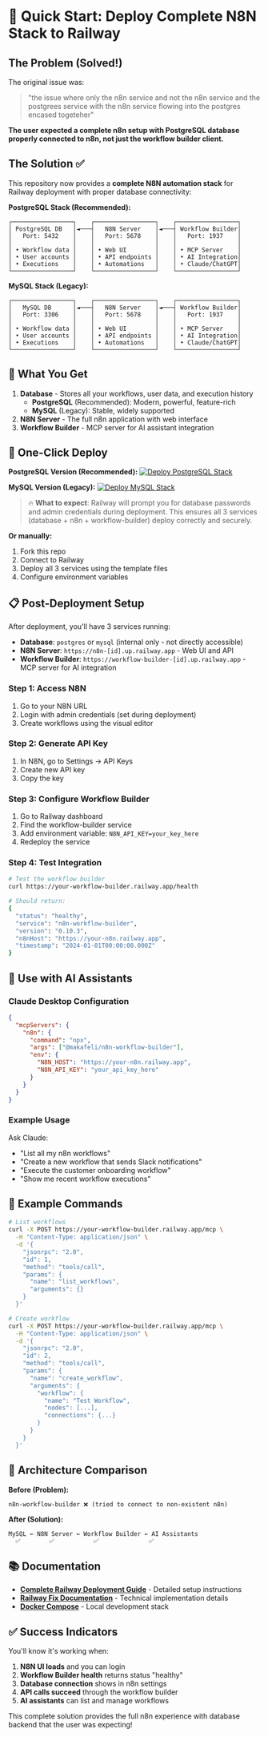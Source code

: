 # 🚀 Quick Start: Deploy Complete N8N Stack to Railway

## The Problem (Solved!)

The original issue was:
> "the issue where only the n8n service and not the n8n service and the postgrees service with the n8n service flowing into the postgres encased togeteher"

**The user expected a complete n8n setup with PostgreSQL database properly connected to n8n, not just the workflow builder client.**

## The Solution ✅

This repository now provides a **complete N8N automation stack** for Railway deployment with proper database connectivity:

**PostgreSQL Stack (Recommended):**
```
┌─────────────────┐    ┌─────────────────┐    ┌─────────────────┐
│ PostgreSQL DB   │◄───┤   N8N Server    │◄───┤ Workflow Builder│
│   Port: 5432    │    │   Port: 5678    │    │   Port: 1937    │
│                 │    │                 │    │                 │
│ • Workflow data │    │ • Web UI        │    │ • MCP Server    │
│ • User accounts │    │ • API endpoints │    │ • AI Integration│
│ • Executions    │    │ • Automations   │    │ • Claude/ChatGPT│
└─────────────────┘    └─────────────────┘    └─────────────────┘
```

**MySQL Stack (Legacy):**
```
┌─────────────────┐    ┌─────────────────┐    ┌─────────────────┐
│   MySQL DB      │◄───┤   N8N Server    │◄───┤ Workflow Builder│
│   Port: 3306    │    │   Port: 5678    │    │   Port: 1937    │
│                 │    │                 │    │                 │
│ • Workflow data │    │ • Web UI        │    │ • MCP Server    │
│ • User accounts │    │ • API endpoints │    │ • AI Integration│
│ • Executions    │    │ • Automations   │    │ • Claude/ChatGPT│
└─────────────────┘    └─────────────────┘    └─────────────────┘
```

## 🎯 What You Get

1. **Database** - Stores all your workflows, user data, and execution history
   - **PostgreSQL** (Recommended): Modern, powerful, feature-rich
   - **MySQL** (Legacy): Stable, widely supported
2. **N8N Server** - The full n8n application with web interface
3. **Workflow Builder** - MCP server for AI assistant integration

## 🚀 One-Click Deploy

**PostgreSQL Version (Recommended):**
[![Deploy PostgreSQL Stack](https://railway.app/button.svg)](https://railway.app/new/template?template=https://raw.githubusercontent.com/Islamhassana3/n8n-workflow-builder/main/railway-template-postgres.json)

**MySQL Version (Legacy):**
[![Deploy MySQL Stack](https://railway.app/button.svg)](https://railway.app/new/template?template=https://raw.githubusercontent.com/Islamhassana3/n8n-workflow-builder/main/railway-template.json)

> 🔥 **What to expect**: Railway will prompt you for database passwords and admin credentials during deployment. This ensures all 3 services (database + n8n + workflow-builder) deploy correctly and securely.

**Or manually:**

1. Fork this repo
2. Connect to Railway
3. Deploy all 3 services using the template files
4. Configure environment variables

## 📋 Post-Deployment Setup

After deployment, you'll have 3 services running:
- **Database**: `postgres` or `mysql` (internal only - not directly accessible)
- **N8N Server**: `https://n8n-[id].up.railway.app` - Web UI and API
- **Workflow Builder**: `https://workflow-builder-[id].up.railway.app` - MCP server for AI integration

### Step 1: Access N8N
1. Go to your N8N URL
2. Login with admin credentials (set during deployment)
3. Create workflows using the visual editor

### Step 2: Generate API Key
1. In N8N, go to Settings → API Keys
2. Create new API key
3. Copy the key

### Step 3: Configure Workflow Builder
1. Go to Railway dashboard
2. Find the workflow-builder service
3. Add environment variable: `N8N_API_KEY=your_key_here`
4. Redeploy the service

### Step 4: Test Integration
```bash
# Test the workflow builder
curl https://your-workflow-builder.railway.app/health

# Should return:
{
  "status": "healthy",
  "service": "n8n-workflow-builder", 
  "version": "0.10.3",
  "n8nHost": "https://your-n8n.railway.app",
  "timestamp": "2024-01-01T00:00:00.000Z"
}
```

## 🤖 Use with AI Assistants

### Claude Desktop Configuration
```json
{
  "mcpServers": {
    "n8n": {
      "command": "npx",
      "args": ["@makafeli/n8n-workflow-builder"],
      "env": {
        "N8N_HOST": "https://your-n8n.railway.app",
        "N8N_API_KEY": "your_api_key_here"
      }
    }
  }
}
```

### Example Usage
Ask Claude:
- "List all my n8n workflows"
- "Create a new workflow that sends Slack notifications"
- "Execute the customer onboarding workflow"
- "Show me recent workflow executions"

## 📝 Example Commands

```bash
# List workflows
curl -X POST https://your-workflow-builder.railway.app/mcp \
  -H "Content-Type: application/json" \
  -d '{
    "jsonrpc": "2.0",
    "id": 1,
    "method": "tools/call",
    "params": {
      "name": "list_workflows",
      "arguments": {}
    }
  }'

# Create workflow
curl -X POST https://your-workflow-builder.railway.app/mcp \
  -H "Content-Type: application/json" \
  -d '{
    "jsonrpc": "2.0", 
    "id": 2,
    "method": "tools/call",
    "params": {
      "name": "create_workflow",
      "arguments": {
        "workflow": {
          "name": "Test Workflow",
          "nodes": [...],
          "connections": {...}
        }
      }
    }
  }'
```

## 🔧 Architecture Comparison

**Before (Problem):**
```
n8n-workflow-builder ❌ (tried to connect to non-existent n8n)
```

**After (Solution):**  
```
MySQL ← N8N Server ← Workflow Builder ← AI Assistants
  ✅        ✅           ✅              ✅
```

## 📚 Documentation

- **[Complete Railway Deployment Guide](./RAILWAY_DEPLOY.md)** - Detailed setup instructions
- **[Railway Fix Documentation](./RAILWAY_FIX.md)** - Technical implementation details
- **[Docker Compose](./docker-compose.railway.yml)** - Local development stack

## ✅ Success Indicators

You'll know it's working when:
1. **N8N UI loads** and you can login
2. **Workflow Builder health** returns status "healthy"
3. **Database connection** shows in n8n settings
4. **API calls succeed** through the workflow builder
5. **AI assistants** can list and manage workflows

This complete solution provides the full n8n experience with database backend that the user was expecting!